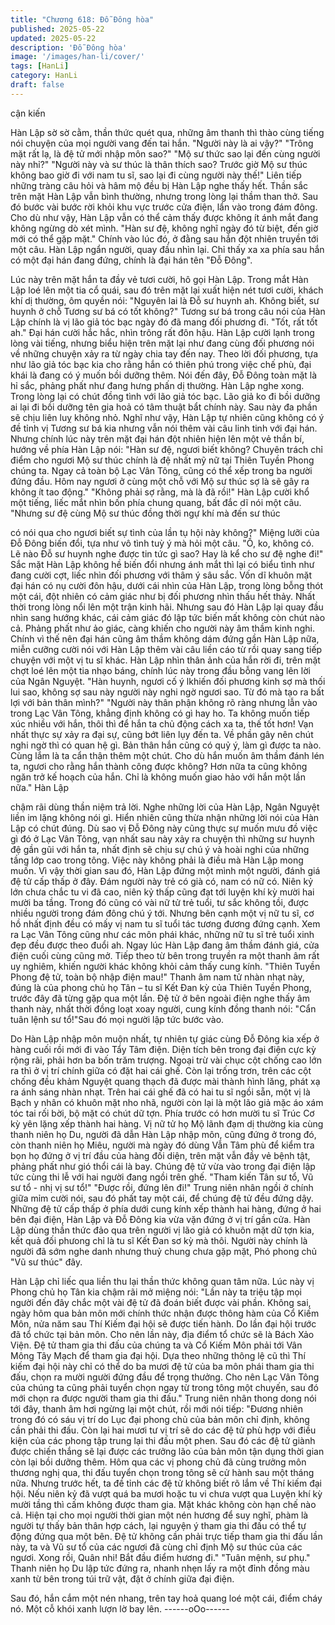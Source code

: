 ```yaml
---
title: "Chương 618: Đỗ Đông hòa"
published: 2025-05-22
updated: 2025-05-22
description: 'Đỗ Đông hòa'
image: '/images/han-li/cover/'
tags: [HanLi]
category: HanLi
draft: false
---
```


cận kiến

Hàn Lập sờ sờ cằm, thần thức quét qua, những âm thanh thì thào
cùng tiếng nói chuyện của mọi người vang đến tai hắn.
"Người này là ai vậy?"
"Trông mặt rất lạ, là đệ tử mới nhập môn sao?"
"Mộ sư thức sao lại đến cùng người này nhỉ?"
"Người này và sư thúc là thân thích sao? Trước giờ Mộ sư thúc
không bao giờ đi với nam tu sĩ, sao lại đi cùng người này thế!"
Liên tiếp những tràng câu hỏi và hâm mộ đều bị Hàn Lập nghe
thấy hết.
Thần sắc trên mặt Hàn Lập vẫn bình thường, nhưng trong lòng lại
thầm than thở. Sau đó bước vài bước rời khỏi khu vực trước cửa
điện, lẩn vào trong đám đông.
Cho dù như vậy, Hàn Lập vẫn có thể cảm thấy được không ít ánh
mắt đang không ngừng dò xét mình.
"Hàn sư đệ, không nghĩ ngày đó từ biệt, đến giờ mới có thể gặp
mặt." Chính vào lúc đó, ở đằng sau hắn đột nhiên truyền tới một
câu.
Hàn Lập ngẩn người, quay đầu nhìn lại.
Chỉ thấy xa xa phía sau hắn có một đại hán đang đứng, chính là
đại hán tên "Đỗ Đông".

Lúc này trên mặt hắn ta đầy vẻ tươi cười, hô gọi Hàn Lập.
Trong mắt Hàn Lập loé lên một tia cổ quái, sau đó trên mặt lại
xuất hiện nét tươi cười, khách khí dị thường, ôm quyền nói:
"Nguyên lai là Đỗ sư huynh ah. Không biết, sư huynh ở chỗ
Tương sư bá có tốt không?" Tương sư bá trong câu nói của Hàn
Lập chính là vị lão giả tóc bạc ngày đó đã mang đối phương đi.
"Tốt, rất tốt ah." Đại hán cười hắc hắc, nhìn trông rất đôn hậu.
Hàn Lập cười lạnh trong lòng vài tiếng, nhưng biểu hiện trên mặt
lại như đang cùng đối phương nói về những chuyện xảy ra từ
ngày chia tay đến nay.
Theo lời đối phương, tựa như lão giả tóc bạc kia cho rằng hắn có
thiên phú trong việc chế phù, đại khái là đang có ý muốn bồi
dưỡng thêm. Nói đến đây, Đỗ Đông toàn mặt là hỉ sắc, phảng
phất như đang hưng phấn dị thường.
Hàn Lập nghe xong. Trong lòng lại có chút đồng tình với lão giả
tóc bạc. Lão giả ko đi bồi dưỡng ai lại đi bồi dưỡng tên gia hoả có
tâm thuật bẩt chính này. Sau này đa phần sẽ chịu liên luỵ không
nhỏ.
Nghĩ như vậy, Hàn Lập tự nhiên cũng không có ý đề tỉnh vị Tương
sư bá kia nhưng vẫn nói thêm vài câu linh tinh với đại hán.
Nhưng chính lúc này trên mặt đại hán đột nhiên hiện lên một vẻ
thần bí, hướng về phía Hàn Lập nói:
"Hàn sư đệ, ngươi biết không? Chuyên trách chỉ điểm cho ngươi Mộ sư thúc chính là đệ nhất mỹ nữ tại Thiên Tuyền Phong chúng
ta. Ngay cả toàn bộ Lạc Vân Tông, cũng có thể xếp trong ba
người đứng đầu. Hôm nay ngươi ở cùng một chỗ với Mộ sư thúc
sợ là sẽ gây ra không ít tao động."
"Không phải sợ rằng, mà là đã rồi!" Hàn Lập cười khổ một tiếng,
liếc mắt nhìn bốn phía chung quang, bất đắc dĩ nói một câu.
"Nhưng sư đệ cùng Mộ sư thúc đồng thời ngự khí mà đến sư thúc

có nói qua cho ngươi biết sự tình của lần tụ hội này không?"
Miệng lưỡi của Đỗ Đông biến đổi, tựa như vô tình tuỳ ý mà hỏi
một câu.
"Ồ, ko, không có. Lẽ nào Đỗ sư huynh nghe được tin tức gì sao?
Hay là kể cho sư đệ nghe đi!" Sắc mặt Hàn Lập không hề biến đổi
nhưng ánh mắt thì lại có biểu tình như đang cười cợt, liếc nhìn
đối phương với thâm ý sâu sắc.
Vốn dĩ khuôn mặt đại hán có nụ cười đôn hậu, dưới cái nhìn của
Hàn Lập, trong lòng bỗng thót một cái, đột nhiên có cảm giác như
bị đối phương nhìn thấu hết thảy.
Nhất thời trong lòng nổi lên một trận kinh hãi.
Nhưng sau đó Hàn Lập lại quay đầu nhìn sang hướng khác, cái
cảm giác đó lập tức biến mất không còn chút nào cả. Phảng phất
như ảo giác, càng khiến cho người này âm thầm kinh nghi.
Chính vì thế nên đại hán cũng âm thầm không dám đứng gần
Hàn Lập nữa, miễn cưỡng cười nói với Hàn Lập thêm vài câu liền
cáo từ rồi quay sang tiếp chuyện với một vị tu sĩ khác.
Hàn Lập nhìn thân ảnh của hắn rời đi, trên mặt chợt loé lên một
tia nhạo báng, chính lúc này trong đầu bỗng vang lên lời của
Ngân Nguyệt.
"Hàn huynh, ngươi cố ý lkhiến đối phương kinh sợ mà thối lui sao,
không sợ sau này người này nghi ngờ ngươi sao. Từ đó mà tạo ra
bất lợi với bản thân mình?"
"Người này thân phận không rõ ràng nhưng lẫn vào trong Lạc Vân
Tông, khẳng định không có gì hay ho. Ta không muốn tiếp xúc
nhiều với hắn, thôi thì để hắn ta chủ động cách xa ta, thế tốt hơn!
Vạn nhất thực sự xảy ra đại sự, cũng bớt liên lụy đến ta. Về phần
gây nên chút nghi ngờ thì có quan hệ gì. Bản thân hắn cũng có
quỷ ý, làm gì được ta nào. Cùng lắm là ta cẩn thận thêm một chút.
Cho dù hắn muốn âm thầm đánh lén ta, ngươi cho rằng hắn thành
công được không? Hơn nữa ta cũng không ngăn trở kế hoạch của
hắn. Chỉ là không muốn giao hảo với hắn một lần nữa." Hàn Lập

chậm rãi dùng thần niệm trả lời. Nghe những lời của Hàn Lập,
Ngân Nguyệt liền im lặng không nói gì. Hiển nhiên cũng thừa
nhận những lời nói của Hàn Lập có chút đúng.
Dù sao vị Đỗ Đông này cũng thực sự muốn mưu đồ việc gì đó ở
Lạc Vân Tông, vạn nhất sau này xảy ra chuyện thì những sư
huynh đệ gần gũi với hắn ta, nhất định sẽ chịu sự chú ý và hoài
nghi của những tầng lớp cao trong tông.
Việc này không phải là điều mà Hàn Lập mong muốn.
Vì vậy thời gian sau đó, Hàn Lập đứng một mình một người, đánh
giá đệ tử cấp thấp ở đây.
Đám người này trẻ có già có, nam có nữ có. Niên kỷ lớn chưa
chắc tu vi đã cao, niên kỷ thấp cũng đạt tới luyện khí kỳ mười hai
mười ba tầng.
Trong đó cũng có vài nữ tử trẻ tuổi, tư sắc không tồi, được nhiều
người trong đám đông chú ý tới. Nhưng bên cạnh một vị nữ tu sĩ,
cơ hồ nhất định đều có mấy vị nam tu sĩ tuổi tác tương đương
đứng cạnh. Xem ra Lạc Vân Tông cũng như các môn phái khác,
những nữ tu sĩ trẻ tuổi xinh đẹp đều được theo đuổi ah.
Ngay lúc Hàn Lập đang âm thầm đánh giá, cửa điện cuối cùng
cũng mở.
Tiếp theo từ bên trong truyền ra một thanh âm rất uy nghiêm,
khiến người khác không khỏi cảm thấy cung kính.
"Thiên Tuyền Phong đệ tử, toàn bộ nhập điện mau!" Thanh âm
nam tử nhàn nhạt này, đúng là của phong chủ họ Tân – tu sĩ Kết
Đan kỳ của Thiên Tuyền Phong, trước đây đã từng gặp qua một
lần.
Đệ tử ở bên ngoài điện nghe thấy âm thanh này, nhất thời đồng
loạt xoay người, cung kính đồng thanh nói:
"Cẩn tuân lệnh sư tổ!"Sau đó mọi người lập tức bước vào.

Do Hàn Lập nhập môn muộn nhất, tự nhiên tự giác cùng Đỗ Đông
kia xếp ở hàng cuối rồi mới đi vào Tẩy Tâm điện.
Diện tích bên trong đại điện cực kỳ rộng rãi, phải hơn ba bốn trăm
trượng. Ngoại trừ vài chục cột chống cao lớn ra thì ở vị trí chính
giữa có đặt hai cái ghế.
Còn lại trống trơn, trên các cột chống đều khảm Nguyệt quang
thạch đã được mài thành hình lăng, phát xạ ra ánh sáng nhàn
nhạt.
Trên hai cái ghế đã có hai tu sĩ ngồi sẵn, một vị là Bạch y nhân có
khuôn mặt nho nhã, người còn lại là một lão giả mặc áo xám tóc
tai rối bời, bộ mặt có chút dữ tợn.
Phía trước có hơn mười tu sĩ Trúc Cơ kỳ yên lặng xếp thành hai
hàng.
Vị nữ tử họ Mộ lãnh đạm dị thường kia cùng thanh niên họ Du,
người đã dẫn Hàn Lập nhập môn, cũng đứng ở trong đó, còn
thanh niên họ Miêu, người mà ngày đó dùng Vẫn Tâm phù để
kiểm tra bọn họ đứng ở vị trí đầu của hàng đối diện, trên mặt vẫn
đầy vẻ bệnh tật, phảng phất như gió thổi cái là bay.
Chúng đệ tử vừa vào trong đại điện lập tức cùng thi lễ với hai
người đang ngồi trên ghế.
"Tham kiến Tân sư tổ, Vũ sư tổ - nhị vị sư tổ!"
"Được rồi, đứng lên đi!" Trung niên nhân ngồi ở chính giữa mỉm
cười nói, sau đó phất tay một cái, để chúng đệ tử đều đứng dậy.
Những đệ tử cấp thấp ở phía dưới cung kính xếp thành hai hàng,
đứng ở hai bên đại điện, Hàn Lập và Đỗ Đông kia vừa vặn đứng
ở vị trí gần cửa.
Hàn Lập dùng thần thức đảo qua trên người vị lão giả có khuôn
mặt dữ tợn kia, kết quả đối phưong chỉ là tu sĩ Kết Đan sơ kỳ mà
thôi. Người này chính là người đã sớm nghe danh nhưng thuỷ
chung chưa gặp mặt, Phó phong chủ "Vũ sư thúc" đây.

Hàn Lập chỉ liếc qua liền thu lại thần thức không quan tâm nữa.
Lúc này vị Phong chủ họ Tân kia chậm rãi mở miệng nói:
"Lần này ta triệu tập mọi người đến đây chắc một vài đệ tử đã
đoán biết được vài phần. Không sai, ngày hôm qua bản môn mới
chính thức nhận được thông hàm của Cổ Kiếm Môn, nửa năm
sau Thí Kiếm đại hội sẽ được tiến hành. Do lần đại hội trước đã tổ
chức tại bản môn. Cho nên lần này, địa điểm tổ chức sẽ là Bách
Xảo Viện. Đệ tử tham gia thi đấu của chúng ta và Cổ Kiếm Môn
phải tới Vân Mông Tây Mạch để tham gia đại hội. Dựa theo những
thông lệ cũ thì Thí kiếm đại hội này chỉ có thể do ba mươi đệ tử
của ba môn phái tham gia thi đấu, chọn ra mười người đứng đầu
để trọng thưởng. Cho nên Lạc Vân Tông của chúng ta cũng phải
tuyển chọn ngay từ trong tông một chuyến, sau đó mới chọn ra
được người tham gia thi đấu." Trung niên nhân thong dong nói tới
đây, thanh âm hơi ngừng lại một chút, rồi mới nói tiếp:
"Đương nhiên trong đó có sáu vị trí do Lục đại phong chủ của bản
môn chỉ định, không cần phải thi đấu. Còn lại hai mươi tư vị trí sẽ
do các đệ tử phù hợp với điều kiện của các phong tập trung lại thi
đấu một phen. Sau đó các đệ tử giành được chiến thắng sẽ lại
được các trưởng lão của bản môn tận dụng thời gian còn lại bồi
dưỡng thêm. Hôm qua các vị phong chủ đã cùng trưởng môn
thương nghị qua, thi đấu tuyển chọn trong tông sẽ cử hành sau
một tháng nữa. Nhưng trước hết, ta đề tỉnh các đệ tử không biết
rõ lắm về Thí kiếm đại hội. Nếu niên kỷ đã vượt quá ba mươi hoặc
tu vi chưa vượt qua Luyện khí kỳ mười tầng thì cấm không được
tham gia. Mặt khác không còn hạn chế nào cả. Hiện tại cho mọi
người thời gian một nén hương để suy nghĩ, phàm là người tự
thấy bản thân hợp cách, lại nguyện ý tham gia thi đấu có thể tự
động đứng qua một bên. Đệ tử không cần phải trực tiếp tham gia
thi đấu lần này, ta và Vũ sư tổ của các ngươi đã cùng chỉ định Mộ
sư thúc của các ngươi. Xong rồi, Quân nhi! Bắt đầu điểm hương
đi."
"Tuân mệnh, sư phụ." Thanh niên họ Du lập tức đứng ra, nhanh
nhẹn lấy ra một đỉnh đồng màu xanh từ bên trong túi trữ vật, đặt ở
chính giữa đại điện.

Sau đó, hắn cắm một nén nhang, trên tay hoả quang loé một cái,
điểm cháy nó.
Một cỗ khói xanh lượn lờ bay lên.
------oOo------

